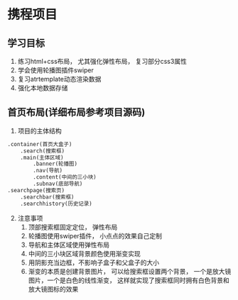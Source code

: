 # 携程项目

## 学习目标
1. 练习html+css布局， 尤其强化弹性布局， 复习部分css3属性
2. 学会使用轮播图插件swiper
3. 复习atrtemplate动态渲染数据
5. 强化本地数据存储

## 首页布局(详细布局参考项目源码)
1. 项目的主体结构
```html
.container(首页大盒子)
    .search(搜索框)
    .main(主体区域)
        .banner(轮播图)
        .nav(导航)
        .content(中间的三小块)
        .subnav(底部导航)
.searchpage(搜索页)
    .searchbar(搜索框)
    .searchhistory(历史记录)
```

2. 注意事项
    1. 顶部搜索框固定定位， 弹性布局
    2. 轮播图使用swiper插件， 小点点的效果自己定制
    3. 导航和主体区域使用弹性布局
    4. 中间的三小块区域背景颜色使用渐变实现
    5. 用阴影充当边框，不影响子盒子和父盒子的大小
    6. 渐变的本质是创建背景图片， 可以给搜索框设置两个背景， 一个是放大镜图片，一个是白色的线性渐变， 这样就实现了搜索框同时拥有白色背景和放大镜图标的效果


